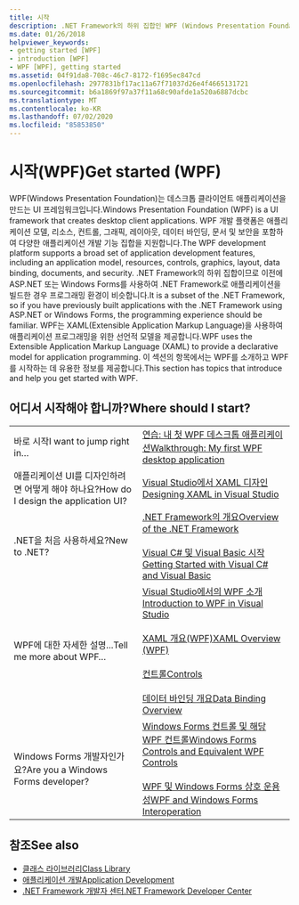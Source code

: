 ```yaml
---
title: 시작
description: .NET Framework의 하위 집합인 WPF (Windows Presentation Foundation)의 UI 프레임 워크를 사용 하 여 데스크톱 클라이언트 응용 프로그램을 만듭니다.
ms.date: 01/26/2018
helpviewer_keywords:
- getting started [WPF]
- introduction [WPF]
- WPF [WPF], getting started
ms.assetid: 04f91da8-708c-46c7-8172-f1695ec847cd
ms.openlocfilehash: 2977831bf17ac11a67f71037d26e4f4665131721
ms.sourcegitcommit: b6a1869f97a37f11a68c90afde1a520a6887dcbc
ms.translationtype: MT
ms.contentlocale: ko-KR
ms.lasthandoff: 07/02/2020
ms.locfileid: "85853850"
---
```

# <a name="get-started-wpf"></a><span data-ttu-id="fa1c3-103">시작(WPF)</span><span class="sxs-lookup"><span data-stu-id="fa1c3-103">Get started (WPF)</span></span>

<span data-ttu-id="fa1c3-104">WPF(Windows Presentation Foundation)는 데스크톱 클라이언트 애플리케이션을 만드는 UI 프레임워크입니다.</span><span class="sxs-lookup"><span data-stu-id="fa1c3-104">Windows Presentation Foundation (WPF) is a UI framework that creates desktop client applications.</span></span> <span data-ttu-id="fa1c3-105">WPF 개발 플랫폼은 애플리케이션 모델, 리소스, 컨트롤, 그래픽, 레이아웃, 데이터 바인딩, 문서 및 보안을 포함하여 다양한 애플리케이션 개발 기능 집합을 지원합니다.</span><span class="sxs-lookup"><span data-stu-id="fa1c3-105">The WPF development platform supports a broad set of application development features, including an application model, resources, controls, graphics, layout, data binding, documents, and security.</span></span> <span data-ttu-id="fa1c3-106">.NET Framework의 하위 집합이므로 이전에 ASP.NET 또는 Windows Forms를 사용하여 .NET Framework로 애플리케이션을 빌드한 경우 프로그래밍 환경이 비슷합니다.</span><span class="sxs-lookup"><span data-stu-id="fa1c3-106">It is a subset of the .NET Framework, so if you have previously built applications with the .NET Framework using ASP.NET or Windows Forms, the programming experience should be familiar.</span></span> <span data-ttu-id="fa1c3-107">WPF는 XAML(Extensible Application Markup Language)을 사용하여 애플리케이션 프로그래밍을 위한 선언적 모델을 제공합니다.</span><span class="sxs-lookup"><span data-stu-id="fa1c3-107">WPF uses the Extensible Application Markup Language (XAML) to provide a declarative model for application programming.</span></span> <span data-ttu-id="fa1c3-108">이 섹션의 항목에서는 WPF를 소개하고 WPF를 시작하는 데 유용한 정보를 제공합니다.</span><span class="sxs-lookup"><span data-stu-id="fa1c3-108">This section has topics that introduce and help you get started with WPF.</span></span>  
  
## <a name="where-should-i-start"></a><span data-ttu-id="fa1c3-109">어디서 시작해야 합니까?</span><span class="sxs-lookup"><span data-stu-id="fa1c3-109">Where should I start?</span></span>  
  
|||  
|-|-|  
|<span data-ttu-id="fa1c3-110">바로 시작</span><span class="sxs-lookup"><span data-stu-id="fa1c3-110">I want to jump right in…</span></span>|[<span data-ttu-id="fa1c3-111">연습: 내 첫 WPF 데스크톱 애플리케이션</span><span class="sxs-lookup"><span data-stu-id="fa1c3-111">Walkthrough: My first WPF desktop application</span></span>](walkthrough-my-first-wpf-desktop-application.md)|  
|<span data-ttu-id="fa1c3-112">애플리케이션 UI를 디자인하려면 어떻게 해야 하나요?</span><span class="sxs-lookup"><span data-stu-id="fa1c3-112">How do I design the application UI?</span></span>|[<span data-ttu-id="fa1c3-113">Visual Studio에서 XAML 디자인</span><span class="sxs-lookup"><span data-stu-id="fa1c3-113">Designing XAML in Visual Studio</span></span>](/visualstudio/designers/designing-xaml-in-visual-studio)|  
|<span data-ttu-id="fa1c3-114">.NET을 처음 사용하세요?</span><span class="sxs-lookup"><span data-stu-id="fa1c3-114">New to .NET?</span></span>|[<span data-ttu-id="fa1c3-115">.NET Framework의 개요</span><span class="sxs-lookup"><span data-stu-id="fa1c3-115">Overview of the .NET Framework</span></span>](../../get-started/overview.md)<br /><br /> [<span data-ttu-id="fa1c3-116">Visual C# 및 Visual Basic 시작</span><span class="sxs-lookup"><span data-stu-id="fa1c3-116">Getting Started with Visual C# and Visual Basic</span></span>](/visualstudio/ide/quickstart-visual-basic-console)|  
|<span data-ttu-id="fa1c3-117">WPF에 대한 자세한 설명...</span><span class="sxs-lookup"><span data-stu-id="fa1c3-117">Tell me more about WPF…</span></span>|[<span data-ttu-id="fa1c3-118">Visual Studio에서의 WPF 소개</span><span class="sxs-lookup"><span data-stu-id="fa1c3-118">Introduction to WPF in Visual Studio</span></span>](introduction-to-wpf-in-vs.md)<br /><br /> [<span data-ttu-id="fa1c3-119">XAML 개요(WPF)</span><span class="sxs-lookup"><span data-stu-id="fa1c3-119">XAML Overview (WPF)</span></span>](../../../desktop-wpf/fundamentals/xaml.md)<br /><br /> [<span data-ttu-id="fa1c3-120">컨트롤</span><span class="sxs-lookup"><span data-stu-id="fa1c3-120">Controls</span></span>](../controls/index.md)<br /><br /> [<span data-ttu-id="fa1c3-121">데이터 바인딩 개요</span><span class="sxs-lookup"><span data-stu-id="fa1c3-121">Data Binding Overview</span></span>](../../../desktop-wpf/data/data-binding-overview.md)|  
|<span data-ttu-id="fa1c3-122">Windows Forms 개발자인가요?</span><span class="sxs-lookup"><span data-stu-id="fa1c3-122">Are you a Windows Forms developer?</span></span>|[<span data-ttu-id="fa1c3-123">Windows Forms 컨트롤 및 해당 WPF 컨트롤</span><span class="sxs-lookup"><span data-stu-id="fa1c3-123">Windows Forms Controls and Equivalent WPF Controls</span></span>](../advanced/windows-forms-controls-and-equivalent-wpf-controls.md)<br /><br /> [<span data-ttu-id="fa1c3-124">WPF 및 Windows Forms 상호 운용성</span><span class="sxs-lookup"><span data-stu-id="fa1c3-124">WPF and Windows Forms Interoperation</span></span>](../advanced/wpf-and-windows-forms-interoperation.md)|  
  
## <a name="see-also"></a><span data-ttu-id="fa1c3-125">참조</span><span class="sxs-lookup"><span data-stu-id="fa1c3-125">See also</span></span>

- [<span data-ttu-id="fa1c3-126">클래스 라이브러리</span><span class="sxs-lookup"><span data-stu-id="fa1c3-126">Class Library</span></span>](../class-library-wpf.md)
- [<span data-ttu-id="fa1c3-127">애플리케이션 개발</span><span class="sxs-lookup"><span data-stu-id="fa1c3-127">Application Development</span></span>](../app-development/index.md)
- [<span data-ttu-id="fa1c3-128">.NET Framework 개발자 센터</span><span class="sxs-lookup"><span data-stu-id="fa1c3-128">.NET Framework Developer Center</span></span>](https://dotnet.microsoft.com)
